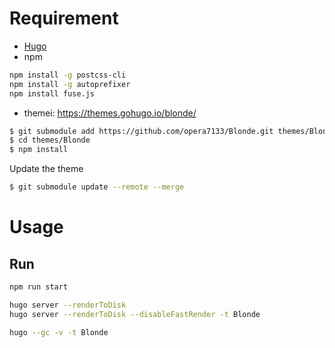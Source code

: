 # Requirement
- [Hugo](https://gohugo.io/)
- npm

```sh
npm install -g postcss-cli
npm install -g autoprefixer
npm install fuse.js
```

- themei: https://themes.gohugo.io/blonde/
```sh
$ git submodule add https://github.com/opera7133/Blonde.git themes/Blonde
$ cd themes/Blonde
$ npm install
```
Update the theme 
```sh
$ git submodule update --remote --merge
```

# Usage
## Run

```sh
npm run start

hugo server --renderToDisk
hugo server --renderToDisk --disableFastRender -t Blonde

hugo --gc -v -t Blonde
```
